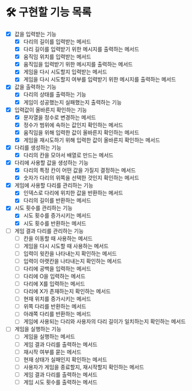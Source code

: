 # 🛠 구현할 기능 목록
* [x] 값을 입력받는 기능
    * [x] 다리의 길이를 입력받는 메서드
    * [x] 다리 길이를 입력받기 위한 메시지를 출력하는 메서드
    * [x] 움직임 위치를 입력받는 메서드
    * [x] 움직임을 입력받기 위한 메시지를 출력하는 메서드
    * [x] 게임을 다시 시도할지 입력받는 메서드
    * [x] 게임을 다시 시도할지 여부를 입력받기 위한 메시지를 출력하는 메서드
* [x] 값을 출력하는 기능
  * [x] 다리의 상태를 출력하는 기능
  * [x] 게임이 성공했는지 실패했는지 출력하는 기능
* [x] 입력값이 올바른지 확인하는 기능
  * [x] 문자열을 정수로 변경하는 메서드
  * [x] 정수가 범위에 속하는 값인지 확인하는 메서드
  * [x] 움직임을 위해 입력한 값이 올바른지 확인하는 메서드
  * [x] 게임을 재시도하기 위해 입력한 값이 올바른지 확인하는 메서드
* [x] 다리를 생성하는 기능
  * [x] 다리의 칸을 모아서 배열로 만드는 메서드
* [x] 다리에 사용할 값을 생성하는 기능
  * [x] 다리의 특정 칸이 어떤 값을 가질지 결정하는 메서드
  * [x] 숫자가 다리의 위쪽을 선택한 것인지 확인하는 메서드
* [x] 게임에 사용할 다리를 관리하는 기능
  * [x] 인덱스로 다리에 위치한 값을 반환하는 메서드
  * [x] 다리의 길이를 반환하는 메서드
* [x] 시도 횟수를 관리하는 기능
  * [x] 시도 횟수를 증가시키는 메서드
  * [x] 시도 횟수를 반환하는 메서드
* [ ] 게임 결과 다리를 관리하는 기능
  * [ ] 칸을 이동할 때 사용하는 메서드
  * [ ] 게임을 다시 시도할 때 사용하는 메서드
  * [ ] 입력이 윗칸을 나타내는지 확인하는 메서드
  * [ ] 입력이 아랫칸을 나타내는지 확인하는 메서드
  * [ ] 다리에 공백을 입력하는 메서드
  * [ ] 다리에 O을 입력하는 메서드
  * [ ] 다리에 X를 입력하는 메서드
  * [ ] 다리에 X가 존재하는지 확인하는 메서드
  * [ ] 현재 위치를 증가시키는 메서드
  * [ ] 위쪽 다리를 반환하는 메서드
  * [ ] 아래쪽 다리를 반환하는 메서드
  * [ ] 게임에 사용되는 다리와 사용자의 다리 길이가 일치하는지 확인하는 메서드
* [ ] 게임을 실행하는 기능
  * [ ] 게임을 실행하는 메서드
  * [ ] 게임 결과 다리를 출력하는 메서드
  * [ ] 재시작 여부를 묻는 메서드
  * [ ] 현재 상태가 실패인지 확인하는 메서드
  * [ ] 사용자가 게임을 종료할지, 재시작할지 확인하는 메서드
  * [ ] 게임 결과 다리를 출력하는 메서드
  * [ ] 게임 시도 횟수를 출력하는 메서드